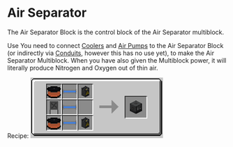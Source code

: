 Air Separator
=============

The Air Separator Block is the control block of the Air Separator multiblock.

Use
You need to connect [Coolers](cooler.md) and [Air Pumps](air_pump.md) to the Air Separator Block (or indirectly via [Conduits](conduit.md), however this has no use yet), to make the Air Separator Multiblock. When you have also given the Multiblock power, it will literally produce Nitrogen and Oxygen out of thin air.

Recipe:
![](../../../img/air_separator.png)